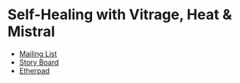 # Self-Healing with Vitrage, Heat & Mistral

* [Mailing List](https://markmail.org/message/h6nfd7gjkoeczbvc)
* [Story Board](https://storyboard.openstack.org/#!/story/2002684)
* [Etherpad](https://etherpad.openstack.org/p/self-healing-with-vitrage-mistral-heat)
